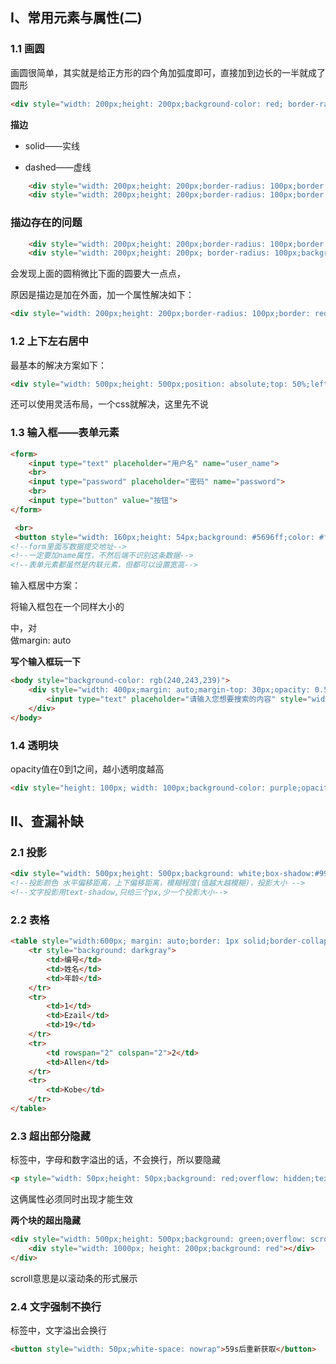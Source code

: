 ## Ⅰ、常用元素与属性(二)

### 1.1 画圆

画圆很简单，其实就是给正方形的四个角加弧度即可，直接加到边长的一半就成了圆形

```html
<div style="width: 200px;height: 200px;background-color: red; border-radius: 100px"></div>
```

**描边**

- solid——实线

- dashed——虚线

```html
    <div style="width: 200px;height: 200px;border-radius: 100px;border: orange 2px solid"></div>
    <div style="width: 200px;height: 200px;border-radius: 100px;border: purple 2px dashed"></div>
```

### **描边存在的问题**

```html
    <div style="width: 200px;height: 200px;border-radius: 100px;border: red 2px solid"></div>
    <div style="width: 200px;height: 200px; border-radius: 100px;background-color: red;"></div>
```

会发现上面的圆稍微比下面的圆要大一点点，

原因是描边是加在外面，加一个属性解决如下：

```html
<div style="width: 200px;height: 200px;border-radius: 100px;border: red 2px solid;box-sizing: border-box"></div>
```

### 1.2 上下左右居中

最基本的解决方案如下：

```html
<div style="width: 500px;height: 500px;position: absolute;top: 50%;left: 50%;background: red;margin-top: -250px;margin-left: -250px;"></div>
```

还可以使用灵活布局，一个css就解决，这里先不说

### 1.3 输入框——表单元素

```html
<form>
	<input type="text" placeholder="用户名" name="user_name">
    <br>
    <input type="password" placeholder="密码" name="password">
    <br>
    <input type="button" value="按钮">
</form>

 <br>
 <button style="width: 160px;height: 54px;background: #5696ff;color: #fff;font-size: 26px;border: none;outline: none">按钮</button>
<!--form里面写数据提交地址-->
<!--一定要加name属性，不然后端不识别这条数据-->
<!--表单元素都虽然是内联元素，但都可以设置宽高-->
```

输入框居中方案：

将输入框包在一个同样大小的<div>中，对<div>做margin: auto

**写个输入框玩一下**

```html
<body style="background-color: rgb(240,243,239)">
    <div style="width: 400px;margin: auto;margin-top: 30px;opacity: 0.5;">
        <input type="text" placeholder="请输入您想要搜索的内容" style="width: 395px;height: 30px;padding-left: 5px;border: none;outline: none">
    </div>
</body>
```



### 1.4 透明块

opacity值在0到1之间，越小透明度越高

```html
<div style="height: 100px; width: 100px;background-color: purple;opacity: 0.5;"></div>
```

## Ⅱ、查漏补缺

### 2.1 投影

```html
<div style="width: 500px;height: 500px;background: white;box-shadow:#999999 0px 0px 20px 20px;margin: auto;margin-top: 200px;"></div>
<!--投影颜色 水平偏移距离，上下偏移距离，模糊程度(值越大越模糊)，投影大小 -->
<!--文字投影用text-shadow,只给三个px,少一个投影大小-->
```

### 2.2 表格

```html
<table style="width:600px; margin: auto;border: 1px solid;border-collapse: collapse">
    <tr style="background: darkgray">
        <td>编号</td>
        <td>姓名</td>
        <td>年龄</td>
    </tr>
    <tr>
        <td>1</td>
        <td>Ezail</td>
        <td>19</td>
    </tr>
    <tr>
        <td rowspan="2" colspan="2">2</td>
        <td>Allen</td>
    </tr>
    <tr>
        <td>Kobe</td>
    </tr>
</table>
```

### 2.3 超出部分隐藏

标签中，字母和数字溢出的话，不会换行，所以要隐藏

```html
<p style="width: 50px;height: 50px;background: red;overflow: hidden;text-overflow: ellipsis">aaaaaaaaaaaaaaaaaaaaaaaaaaaaa</p>
```

这俩属性必须同时出现才能生效

**两个块的超出隐藏**

```html
<div style="width: 500px;height: 500px;background: green;overflow: scroll">
    <div style="width: 1000px; height: 200px;background: red"></div>
</div>
```

scroll意思是以滚动条的形式展示

### 2.4 文字强制不换行

标签中，文字溢出会换行

```html
<button style="width: 50px;white-space: nowrap">59s后重新获取</button>
```
